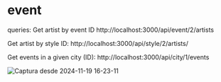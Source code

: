 # event
queries:
Get artist by event ID
http://localhost:3000/api/event/2/artists

Get artist by style ID:
http://localhost:3000/api/style/2/artists/

Get events in a given city (ID):
http://localhost:3000/api/city/1/events


![Captura desde 2024-11-19 16-23-11](https://github.com/user-attachments/assets/53d1347f-f89e-43c7-b5bd-15a055e2cf07)


